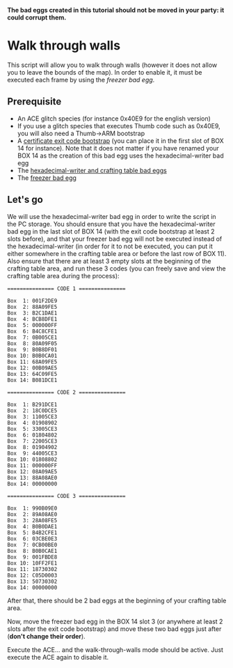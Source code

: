 **The bad eggs created in this tutorial should not be moved in your party: it could corrupt them.**

# Walk through walls

This script will allow you to walk through walls (however it does not allow you to
leave the bounds of the map). In order to enable it, it must be executed each frame by using the *freezer bad egg*.

## Prerequisite

- An ACE glitch species (for instance 0x40E9 for the english version)
- If you use a glitch species that executes Thumb code such as 0x40E9, you will also need a Thumb->ARM bootstrap
- A [certificate exit code bootstrap](exit-code.md) (you can place it in the first slot of BOX 14 for instance). Note that it does not matter if you have renamed your BOX 14 as the creation of this bad egg uses the hexadecimal-writer bad egg
- The [hexadecimal-writer and crafting table bad eggs](hex-writer.md)
- The [freezer bad egg](freezer.md)

## Let's go

We will use the hexadecimal-writer bad egg in order to write the script in the PC storage.
You should ensure that you have the hexadecimal-writer bad egg in the last slot of BOX 14 (with the exit code bootstrap at least 2 slots before), and that your freezer bad egg will not be executed instead of the hexadecimal-writer (in order for it to not be executed, you can put it either somewhere in the crafting table area or before the last row of BOX 11). Also ensure that there are at least 3 empty slots at the beginning of the crafting table area, and run these 3 codes (you can freely save and view the crafting table area during the process):

```
=============== CODE 1 ===============

Box  1: 001F2DE9
Box  2: 88A09FE5
Box  3: B2C1DAE1
Box  4: BCB8DFE1
Box  5: 000000FF
Box  6: B4C8CFE1
Box  7: 0B005CE1
Box  8: 80A09F05
Box  9: B0B8DF01
Box 10: B0B0CA01
Box 11: 68A09FE5
Box 12: 00B09AE5
Box 13: 64C09FE5
Box 14: B081DCE1

=============== CODE 2 ===============

Box  1: B291DCE1
Box  2: 18C0DCE5
Box  3: 11005CE3
Box  4: 01908902
Box  5: 33005CE3
Box  6: 01804802
Box  7: 22005CE3
Box  8: 01904902
Box  9: 44005CE3
Box 10: 01808802
Box 11: 000000FF
Box 12: 08A09AE5
Box 13: 88A08AE0
Box 14: 00000000

=============== CODE 3 ===============

Box  1: 990B09E0
Box  2: 89A08AE0
Box  3: 28A08FE5
Box  4: B0B0DAE1
Box  5: B4B2CFE1
Box  6: 03CBE0E3
Box  7: 0CB00BE0
Box  8: B0B0CAE1
Box  9: 001FBDE8
Box 10: 10FF2FE1
Box 11: 18730302
Box 12: C05D0003
Box 13: 50730302
Box 14: 00000000
```

After that, there should be 2 bad eggs at the beginning of your crafting table area.

Now, move the freezer bad egg in the BOX 14 slot 3 (or anywhere at least 2 slots after the exit code bootstrap) and move these two bad eggs just after (**don't change their order**).

Execute the ACE... and the walk-through-walls mode should be active. Just execute the ACE again to disable it.
